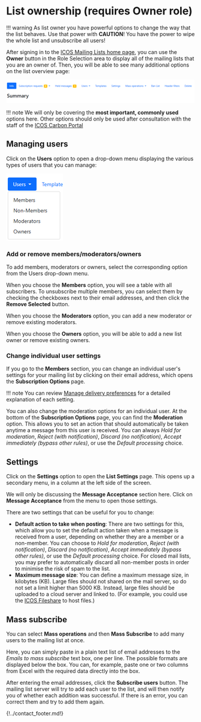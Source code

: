 # List ownership (requires Owner role)

!!! warning
    As list owner you have powerful options to change the way that the list
    behaves. Use that power with **CAUTION**! You have the power to wipe the
    whole list and unsubscribe all users!

After signing in to the [ICOS Mailing Lists home
page](https://lists.icos-ri.eu), you can use the **Owner** button in the Role
Selection area to display all of the mailing lists that you are an owner of.
Then, you will be able to see many additional options on the list overview page:

![Owner options](img/owner_options.png)

!!! note
    We will only be covering the **most important, commonly used** options here.
    Other options should only be used after consultation with the staff of the
    [ICOS Carbon Portal](mailto:info@icos-cp.eu)

## Managing users

Click on the **Users** option to open a drop-down menu displaying the various
types of users that you can manage:

![Users option, with its drop-down menu open](img/manage_users.png)

### Add or remove members/moderators/owners 

To add members, moderators or owners, select the corresponding option from the
Users drop-down menu. 

When you choose the **Members** option, you will see a table with all
subscribers. To unsubscribe multiple members, you can select them by checking
the checkboxes next to their email addresses, and then click the **Remove
Selected** button.

When you choose the **Moderators** option, you can add a new moderator or remove
existing moderators.

When you choose the **Owners** option, you will be able to add a new list owner
or remove existing owners.

### Change individual user settings

If you go to the **Members** section, you can change an individual user's
settings for your mailing list by clicking on their email address, which opens
the **Subscription Options** page.

!!! note
    You can review [Manage delivery
    preferences](manage_subscriptions.md#manage-delivery-preferences) for a
    detailed explanation of each setting.

You can also change the moderation options for an individual user. At the bottom
of the **Subscription Options** page, you can find the **Moderation** option.
This allows you to set an action that should automatically be taken anytime a
message from this user is received. You can always *Hold for moderation*,
*Reject (with notification)*, *Discard (no notification)*, *Accept immediately
(bypass other rules)*, or use the *Default processing* choice.

## Settings

Click on the **Settings** option to open the **List Settings** page. This opens
up a secondary menu, in a column at the left side of the screen.

We will only be discussing the **Message Acceptance** section here. Click on
**Message Acceptance** from the menu to open those settings.

There are two settings that can be useful for you to change:

- **Default action to take when posting**: There are two settings for this,
which allow you to set the default action taken when a message is received from
a user, depending on whether they are a member or a non-member. You can choose
to *Hold for moderation*, *Reject (with notification)*, *Discard (no
notification)*, *Accept immediately (bypass other rules)*, or use the *Default
processing* choice. For closed mail lists, you may prefer to automatically
discard all non-member posts in order to minimise the risk of spam to the list.
- **Maximum message size**: You can define a maximum message size, in kilobytes
(KB). Large files should not shared on the mail server, so do not set a limit
higher than 5000 KB. Instead, large files should be uploaded to a cloud server
and linked to. (For example, you could use the [ICOS
Fileshare](https://icos-carbon-portal.github.io/fileshare/) to host
files.)

## Mass subscribe

You can select **Mass operations** and then **Mass Subscribe** to add many users
to the mailing list at once. 

Here, you can simply paste in a plain text list of email addresses to the
*Emails to mass subscribe* text box, one per line. The possible formats are
displayed below the box. You can, for example, paste one or two columns from
Excel with the required data directly into the box. 

After entering the email addresses, click the **Subscribe users** button. The
mailing list server will try to add each user to the list, and will then notify
you of whether each addition was successful. If there is an error, you can
correct them and try to add them again.

{!../contact_footer.md!}